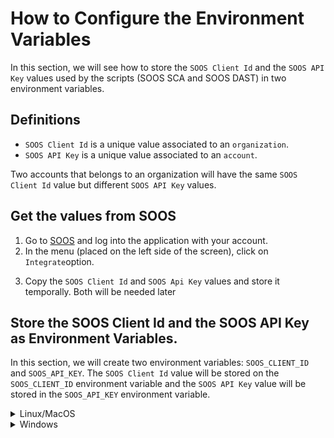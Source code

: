 # How to Configure the Environment Variables
In this section, we will see how to store the `SOOS Client Id` and the `SOOS API Key` values used by the scripts (SOOS SCA and SOOS DAST) in two environment variables.

## Definitions
- `SOOS Client Id` is a unique value associated to an `organization`.
- `SOOS API Key` is a unique value associated to an `account`.

Two accounts that belongs to an organization will have the same `SOOS Client Id` value but different `SOOS API Key` values.

## Get the values from SOOS
1. Go to [SOOS](https://app.soos-io) and log into the application with your account.
2. In the menu (placed on the left side of the screen), click on `Integrate`option.
<!-- Put here a screenshot of the  menu-->
3. Copy the `SOOS Client Id` and `SOOS Api Key` values and store it temporally. Both will be needed later


## Store the SOOS Client Id and the SOOS API Key as Environment Variables.
In this section, we will create two environment variables: `SOOS_CLIENT_ID` and `SOOS_API_KEY`. The `SOOS Client Id` value will be stored on the `SOOS_CLIENT_ID` environment variable and the `SOOS API Key` value will be stored in the `SOOS_API_KEY` environment variable.
<details>
    <summary>Linux/MacOS</summary>
<p>
1. Open the `terminal` or `command console`
2. Run these commands:

``` shell
export SOOS_CLIENT_ID = 54w45w.... # Paste SOOS Client Id value copied on 
export SOOS_CLIENT_ID = 54w45w.... # Paste SOOS API Key value
```

</p>
</details>

<details>
    <summary>Windows</summary>
</details>
